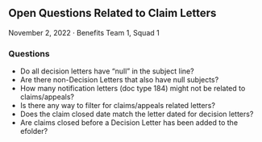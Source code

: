## Open Questions Related to Claim Letters

November 2, 2022 · Benefits Team 1, Squad 1

### Questions
- Do all decision letters have “null” in the subject line?
- Are there non-Decision Letters that also have null subjects?
- How many notification letters (doc type 184) might not be related to claims/appeals?
- Is there any way to filter for claims/appeals related letters?
- Does the claim closed date match the letter dated for decision letters?
- Are claims closed before a Decision Letter has been added to the efolder?
